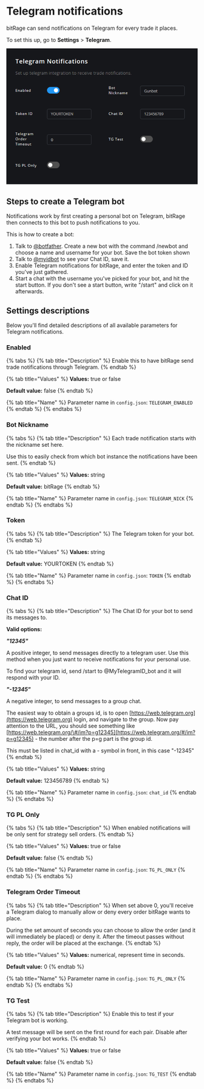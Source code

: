 # Telegram notifications

bitRage can send notifications on Telegram for every trade it places.

To set this up, go to **Settings** &gt; **Telegram**.

![Available settings options for Telegram notifications.](../../.gitbook/assets/image%20%2824%29.png)

## Steps to create a Telegram bot

Notifications work by first creating a personal bot on Telegram, bitRage then connects to this bot to push notifications to you.

This is how to create a bot:

1. Talk to [@botfather](https://telegram.me/botfather). Create a new bot with the command /newbot and choose a name and username for your bot. Save the bot token shown
2. Talk to [@myidbot](https://telegram.me/myidbot) to see your Chat ID, save it.
3. Enable Telegram notifications for bitRage, and enter the token and ID you've just gathered.
4. Start a chat with the username you've picked for your bot, and hit the start button. If you don't see a start button, write "/start" and click on it afterwards.

## Settings descriptions

Below you'll find detailed descriptions of all available parameters for Telegram notifications.

### Enabled

{% tabs %}
{% tab title="Description" %}
Enable this to have bitRage send trade notifications through Telegram.
{% endtab %}

{% tab title="Values" %}
**Values:** true or false 

**Default value:** false
{% endtab %}

{% tab title="Name" %}
Parameter name in `config.json`: `TELEGRAM_ENABLED`
{% endtab %}
{% endtabs %}

### Bot Nickname

{% tabs %}
{% tab title="Description" %}
Each trade notification starts with the nickname set here.

Use this to easily check from which bot instance the notifications have been sent.
{% endtab %}

{% tab title="Values" %}
**Values:** string 

**Default value:** bitRage
{% endtab %}

{% tab title="Name" %}
Parameter name in `config.json`: `TELEGRAM_NICK`
{% endtab %}
{% endtabs %}

### Token

{% tabs %}
{% tab title="Description" %}
The Telegram token for your bot.
{% endtab %}

{% tab title="Values" %}
**Values:** string 

**Default value:** YOURTOKEN
{% endtab %}

{% tab title="Name" %}
Parameter name in `config.json`: `TOKEN`
{% endtab %}
{% endtabs %}

### Chat ID

{% tabs %}
{% tab title="Description" %}
The Chat ID for your bot to send its messages to.

**Valid options:**

_**"12345"**_ 

A positive integer, to send messages directly to a telegram user. Use this method when you just want to receive notifications for your personal use.

To find your telegram id, send /start to @MyTelegramID\_bot and it will respond with your ID.

_**"-12345"**_ 

A negative integer, to send messages to a group chat.

The easiest way to obtain a groups id, is to open [https://web.telegram.org](https://web.telegram.org) login, and navigate to the group. Now pay attention to the URL, you should see something like [https://web.telegram.org/\#/im?p=g12345](https://web.telegram.org/#/im?p=g12345) - the number after the p=g part is the group id.

This must be listed in chat\_id with a - symbol in front, in this case "-12345"
{% endtab %}

{% tab title="Values" %}
**Values:** string 

**Default value:** 123456789
{% endtab %}

{% tab title="Name" %}
Parameter name in `config.json`: `chat_id`
{% endtab %}
{% endtabs %}

### TG PL Only

{% tabs %}
{% tab title="Description" %}
When enabled notifications will be only sent for strategy sell orders.
{% endtab %}

{% tab title="Values" %}
**Values:** true or false 

**Default value:** false
{% endtab %}

{% tab title="Name" %}
Parameter name in `config.json`: `TG_PL_ONLY`
{% endtab %}
{% endtabs %}

### Telegram Order Timeout

{% tabs %}
{% tab title="Description" %}
When set above 0, you'll receive a Telegram dialog to manually allow or deny every order bitRage wants to place. 

During the set amount of seconds you can choose to allow the order \(and it will immediately be placed\) or deny it. After the timeout passes without reply, the order will be placed at the exchange.
{% endtab %}

{% tab title="Values" %}
**Values:** numerical, represent time in seconds. 

**Default value:** 0
{% endtab %}

{% tab title="Name" %}
Parameter name in `config.json`: `TG_PL_ONLY`
{% endtab %}
{% endtabs %}

### TG Test

{% tabs %}
{% tab title="Description" %}
Enable this to test if your Telegram bot is working. 

A test message will be sent on the first round for each pair. Disable after verifying your bot works.
{% endtab %}

{% tab title="Values" %}
**Values:** true or false 

**Default value:** false
{% endtab %}

{% tab title="Name" %}
Parameter name in `config.json`: `TG_TEST`
{% endtab %}
{% endtabs %}

